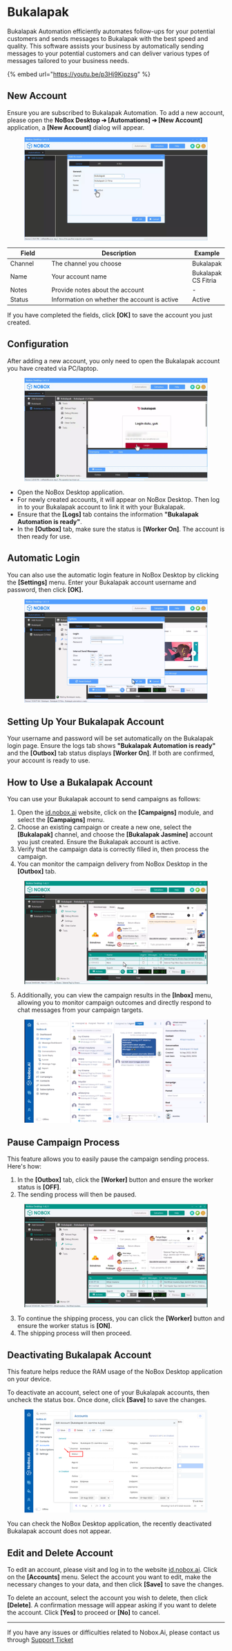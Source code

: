 # Bukalapak

Bukalapak Automation efficiently automates follow-ups for your potential customers and sends messages to Bukalapak with the best speed and quality. This software assists your business by automatically sending messages to your potential customers and can deliver various types of messages tailored to your business needs.

{% embed url="https://youtu.be/p3Hj9Kipzsg" %}

## **New Account**

Ensure you are subscribed to Bukalapak Automation. To add a new account, please open the **NoBox Desktop ➔ \[Automations] ➔ \[New Account]** application, a **\[New Account]** dialog will appear.

<figure><img src="../.gitbook/assets/Account Bukalapak.png" alt=""><figcaption></figcaption></figure>

<table><thead><tr><th width="86.4000244140625">Field</th><th width="352.4000244140625">Description</th><th>Example</th></tr></thead><tbody><tr><td>Channel</td><td>The channel you choose</td><td>Bukalapak</td></tr><tr><td>Name</td><td>Your account name</td><td>Bukalapak CS Fitria</td></tr><tr><td>Notes</td><td>Provide notes about the account</td><td>-</td></tr><tr><td>Status</td><td>Information on whether the account is active</td><td>Active</td></tr></tbody></table>

If you have completed the fields, click **\[OK]** to save the account you just created.

## **Configuration**

After adding a new account, you only need to open the Bukalapak account you have created via PC/laptop.

<figure><img src="../.gitbook/assets/Login Bukalapak.png" alt=""><figcaption></figcaption></figure>

* Open the NoBox Desktop application.
* For newly created accounts, it will appear on NoBox Desktop. Then log in to your Bukalapak account to link it with your Bukalapak.
* Ensure that the **\[Logs]** tab contains the information **"Bukalapak Automation is ready"**.
* In the **\[Outbox]** tab, make sure the status is **\[Worker On]**. The account is then ready for use.

## **Automatic Login**

You can also use the automatic login feature in NoBox Desktop by clicking the **\[Settings]** menu. Enter your Bukalapak account username and password, then click **\[OK].**

<figure><img src="../.gitbook/assets/Auto Login Bukalapak.png" alt=""><figcaption></figcaption></figure>

## **Setting Up Your Bukalapak Account**

Your username and password will be set automatically on the Bukalapak login page. Ensure the logs tab shows **"Bukalapak Automation is ready"** and the **\[Outbox]** tab status displays **\[Worker On]**. If both are confirmed, your account is ready to use.

## **How to Use a Bukalapak Account**

You can use your Bukalapak account to send campaigns as follows:

1. Open the [id.nobox.ai](https://id.nobox.ai/) website, click on the **\[Campaigns]** module, and select the **\[Campaigns]** menu.
2. Choose an existing campaign or create a new one, select the **\[Bukalapak]** channel, and choose the **\[Bukalapak Jasmine]** account you just created. Ensure the Bukalapak account is active.
3. Verify that the campaign data is correctly filled in, then process the campaign.
4. You can monitor the campaign delivery from NoBox Desktop in the **\[Outbox]** tab.

<figure><img src="../.gitbook/assets/Outbox Bukalapak.png" alt=""><figcaption></figcaption></figure>

5. Additionally, you can view the campaign results in the **\[Inbox]** menu, allowing you to monitor campaign outcomes and directly respond to chat messages from your campaign targets.

<figure><img src="../.gitbook/assets/Inbox Bukalapak.png" alt=""><figcaption></figcaption></figure>

## **Pause Campaign Process**

This feature allows you to easily pause the campaign sending process. Here's how:

1. In the **\[Outbox]** tab, click the **\[Worker]** button and ensure the worker status is **\[OFF]**.
2. The sending process will then be paused.

<figure><img src="../.gitbook/assets/Jeda Bukalapak.png" alt=""><figcaption></figcaption></figure>

3. To continue the shipping process, you can click the **\[Worker]** button and ensure the worker status is **\[ON]**.
4. The shipping process will then proceed.

## **Deactivating Bukalapak Account**

This feature helps reduce the RAM usage of the NoBox Desktop application on your device.

To deactivate an account, select one of your Bukalapak accounts, then uncheck the status box. Once done, click **\[Save]** to save the changes.

<figure><img src="../.gitbook/assets/Nonaktif Bukalapak.png" alt=""><figcaption></figcaption></figure>

You can check the NoBox Desktop application, the recently deactivated Bukalapak account does not appear.

## **Edit and Delete Account**

To edit an account, please visit and log in to the website [id.nobox.ai](https://id.nobox.ai/). Click on the **\[Accounts]** menu. Select the account you want to edit, make the necessary changes to your data, and then click **\[Save]** to save the changes.

To delete an account, select the account you wish to delete, then click **\[Delete]**. A confirmation message will appear asking if you want to delete the account. Click **\[Yes]** to proceed or **\[No]** to cancel.

***

If you have any issues or difficulties related to Nobox.Ai, please contact us through [Support Ticket](https://crm.nobox.ai/clients/tickets)
